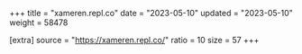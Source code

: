 +++
title = "xameren.repl.co"
date = "2023-05-10"
updated = "2023-05-10"
weight = 58478

[extra]
source = "https://xameren.repl.co/"
ratio = 10
size = 57
+++
